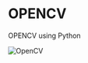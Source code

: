 # OPENCV
OPENCV using Python

![OpenCV](https://img.shields.io/badge/opencv-%23white.svg?style=for-the-badge&logo=opencv&logoColor=white)
